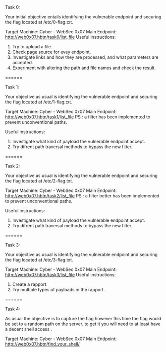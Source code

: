 Task 0:

Your initial objective entails identifying the vulnerable endpoint and securing the flag located at /etc/0-flag.txt.

Target Machine: Cyber - WebSec 0x07
Main Endpoint: http://web0x07.hbtn/task0/list_file
Useful instructions:
1. Try to upload a file.
2. Check page source for evey endpoint.
3. Investigate links and how they are processed, and what parameters are accepted.
4. Experiment with altering the path and file names and check the result.

======

Task 1:

Your objective as usual is identifying the vulnerable endpoint and securing the flag located at /etc/1-flag.txt.

Target Machine: Cyber - WebSec 0x07
Main Endpoint: http://web0x07.hbtn/task1/list_file
PS : a filter has been implemented to prevent unconventional paths.

Useful instructions:
1. Investigate what kind of payload the vulnerable endpoint accept.
2. Try difrent path traversal methods to bypass the new filter.

======

Task 2:

Your objective as usual is identifying the vulnerable endpoint and securing the flag located at /etc/2-flag.txt.

Target Machine: Cyber - WebSec 0x07
Main Endpoint: http://web0x07.hbtn/task2/list_file
PS : a filter better has been implemented to prevent unconventional paths.

Useful instructions:
1. Investigate what kind of payload the vulnerable endpoint accept.
2. Try difrent path traversal methods to bypass the new filter.

======

Task 3:

Your objective as usual is identifying the vulnerable endpoint and securing the flag located at /etc/3-flag.txt.

Target Machine: Cyber - WebSec 0x07
Main Endpoint: http://web0x07.hbtn/task3/list_file
Useful instructions:
1. Create a rapport.
2. Try multiple types of payloads in the rapport.

======

Task 4:

As usual the objective is to capture the flag however this time the flag would be set to a random path on the server. to get it you will need to at least have a decent shell access .

Target Machine: Cyber - WebSec 0x07
Main Endpoint: http://web0x07.hbtn/find_your_shell/
